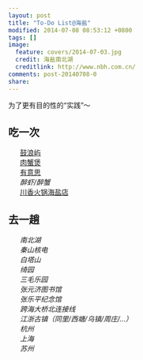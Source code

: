 ```yaml
---
layout: post
title: "To-Do List@海盐"
modified: 2014-07-08 08:53:12 +0800
tags: []
image:
  feature: covers/2014-07-03.jpg
  credit: 海盐南北湖
  creditlink: http://www.nbh.com.cn/
comments: post-20140708-0
share: 
---
```


<style type="text/css">
  li { list-style-type:none; }
</style>

为了更有目的性的“实践”～

## 吃一次
- <a class="fa fa-square-o" target="_blank" href="http://ditu.baidu.com/detail?qt=ninf&uid=c111006bafff2c9a3a04b1eb&wd=&b=%2813463896.09,3549233.51;13464403.59,3549469.01%29&&detail=cater"> 鼓浪屿</a>
- <a class="fa fa-check-square-o" target="_blank" href="http://www.dianping.com/shop/10612981"> 肉蟹煲</a>
- <a class="fa fa-square-o" target="_blank" href="http://www.dianping.com/shop/9838117"> 有意思</a>
- <i class="fa fa-square-o" target="_blank" href="#"> 醉虾/醉蟹</i>
- <a class="fa fa-square-o" target="_blank" href="http://ditu.baidu.com/detail?qt=ninf&uid=cd9d05dd82aa71af85420ec6&wd=&b=%2813463488.09,3549636.01;13463995.59,3549871.51%29&&detail=cater"> 川香火锅海盐店</a>

## 去一趟

- <i class="fa fa-square-o"> 南北湖</i>
- <i class="fa fa-square-o"> 秦山核电</i>
- <i class="fa fa-square-o"> 白塔山</i>
- <i class="fa fa-square-o"> 绮园</i>
- <i class="fa fa-square-o"> 三毛乐园</i>
- <i class="fa fa-square-o"> 张元济图书馆</i>
- <i class="fa fa-square-o"> 张乐平纪念馆</i>
- <i class="fa fa-square-o"> 跨海大桥北连接线</i>
- <i class="fa fa-check-square-o"> 江浙古镇（同里/西塘/乌镇/周庄/...）</i>
- <i class="fa fa-square-o"> 杭州</i>
- <i class="fa fa-square-o"> 上海</i>
- <i class="fa fa-square-o"> 苏州</i>

